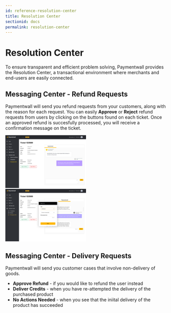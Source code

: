 ```yaml
---
id: reference-resolution-center
title: Resolution Center
sectionid: docs
permalink: resolution-center
---
```


# Resolution Center 

To ensure transparent and efficient problem solving, Paymentwall provides the Resolution Center, a transactional environment where merchants and end-users are easily connected.

## Messaging Center - Refund Requests

Paymentwall will send you refund requests from your customers, along with the reason for each request. You can easily **Approve** or **Reject** refund requests from users by clicking on the buttons found on each ticket. Once an approved refund is succesfully processed, you will receive a confirmation message on the ticket.

<div class="docs-img">
    <img src="/textures/pic/paylet/pw_resocenter_msg_refund.png" style="width: 50%">
</div>

<div class="docs-img">
    <img src="/textures/pic/paylet/pw_resocenter_msg_approve.png" style="width: 50%">
</div>

## Messaging Center - Delivery Requests

Paymentwall will send you customer cases that involve non-delivery of goods. 

* **Approve Refund** - if you would like to refund the user instead
* **Deliver Credits** - when you have re-attempted the delivery of the purchased product 
* **No Actions Needed** - when you see that the iniital delivery of the product has succeeded
